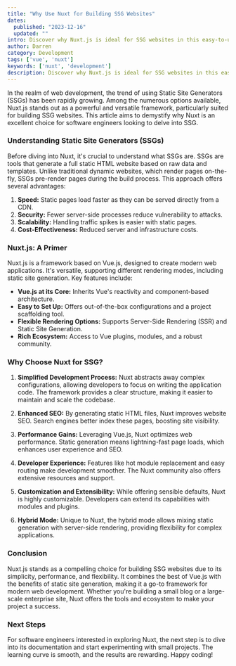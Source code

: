 ```yaml
---
title: "Why Use Nuxt for Building SSG Websites"
dates:
  published: "2023-12-16"
  updated: ""
intro: Discover why Nuxt.js is ideal for SSG websites in this easy-to-understand guide, exploring its benefits in speed, SEO, and developer experience.
author: Darren
category: Development
tags: ['vue', 'nuxt']
keywords: ['nuxt', 'development']
description: Discover why Nuxt.js is ideal for SSG websites in this easy-to-understand guide, exploring its benefits in speed, SEO, and developer experience.
---
```


In the realm of web development, the trend of using Static Site Generators (SSGs) has been rapidly growing. Among the numerous options available, Nuxt.js stands out as a powerful and versatile framework, particularly suited for building SSG websites. This article aims to demystify why Nuxt is an excellent choice for software engineers looking to delve into SSG.

### Understanding Static Site Generators (SSGs)

Before diving into Nuxt, it's crucial to understand what SSGs are. SSGs are tools that generate a full static HTML website based on raw data and templates. Unlike traditional dynamic websites, which render pages on-the-fly, SSGs pre-render pages during the build process. This approach offers several advantages:

1. **Speed:** Static pages load faster as they can be served directly from a CDN.
2. **Security:** Fewer server-side processes reduce vulnerability to attacks.
3. **Scalability:** Handling traffic spikes is easier with static pages.
4. **Cost-Effectiveness:** Reduced server and infrastructure costs.

### Nuxt.js: A Primer

Nuxt.js is a framework based on Vue.js, designed to create modern web applications. It's versatile, supporting different rendering modes, including static site generation. Key features include:

- **Vue.js at its Core:** Inherits Vue's reactivity and component-based architecture.
- **Easy to Set Up:** Offers out-of-the-box configurations and a project scaffolding tool.
- **Flexible Rendering Options:** Supports Server-Side Rendering (SSR) and Static Site Generation.
- **Rich Ecosystem:** Access to Vue plugins, modules, and a robust community.

### Why Choose Nuxt for SSG?

1. **Simplified Development Process:** Nuxt abstracts away complex configurations, allowing developers to focus on writing the application code. The framework provides a clear structure, making it easier to maintain and scale the codebase.

2. **Enhanced SEO:** By generating static HTML files, Nuxt improves website SEO. Search engines better index these pages, boosting site visibility.

3. **Performance Gains:** Leveraging Vue.js, Nuxt optimizes web performance. Static generation means lightning-fast page loads, which enhances user experience and SEO.

4. **Developer Experience:** Features like hot module replacement and easy routing make development smoother. The Nuxt community also offers extensive resources and support.

5. **Customization and Extensibility:** While offering sensible defaults, Nuxt is highly customizable. Developers can extend its capabilities with modules and plugins.

6. **Hybrid Mode:** Unique to Nuxt, the hybrid mode allows mixing static generation with server-side rendering, providing flexibility for complex applications.

### Conclusion

Nuxt.js stands as a compelling choice for building SSG websites due to its simplicity, performance, and flexibility. It combines the best of Vue.js with the benefits of static site generation, making it a go-to framework for modern web development. Whether you're building a small blog or a large-scale enterprise site, Nuxt offers the tools and ecosystem to make your project a success.

### Next Steps

For software engineers interested in exploring Nuxt, the next step is to dive into its documentation and start experimenting with small projects. The learning curve is smooth, and the results are rewarding. Happy coding!